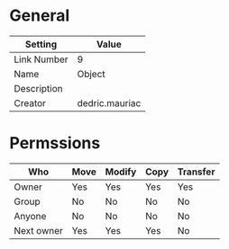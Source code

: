 # General

| Setting | Value |
| --- | --- |
| Link Number | 9 |
| Name | Object |
| Description |  |
| Creator | dedric.mauriac |

# Permssions

| Who | Move | Modify | Copy | Transfer |
| --- | --- | --- | --- | --- |
| Owner | Yes | Yes | Yes | Yes |
| Group | No | No | No | No |
| Anyone | No | No | No | No |
| Next owner | Yes | Yes | Yes | No |